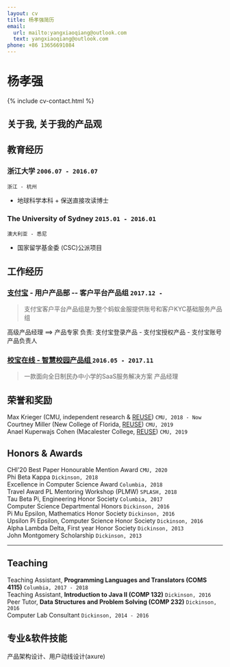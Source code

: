 ```yaml
---
layout: cv
title: 杨孝强简历
email:
  url: mailto:yangxiaoqiang@outlook.com
  text: yangxiaoqiang@outlook.com
phone: +86 13656691084
---
```


# **杨孝强**

<!--
include contact information from the front matter
Supported arguments:

    - homepage: url, text
        - phone
        - email
-->

{% include cv-contact.html %}

##  关于我, 关于我的产品观



## 教育经历

### **浙江大学** `2006.07 - 2016.07`

```
浙江 - 杭州
```
- 地球科学本科 + 保送直接攻读博士

### **The University of Sydney** `2015.01 - 2016.01`

```
澳大利亚 - 悉尼
```
- 国家留学基金委 (CSC)公派项目



## 工作经历

### **[支付宝](https://ab.alipay.com)** - 用户产品部 -- 客户平台产品组  `2017.12 -`
> 支付宝客户平台产品组是为整个蚂蚁金服提供账号和客户KYC基础服务产品组

高级产品经理 ==> 产品专家
负责: 支付宝登录产品 - 支付宝授权产品 - 支付宝账号产品负责人


###  [**校宝在线** - 智慧校园产品组 ](https://xiaobaoonline.com/sis)   `2016.05 - 2017.11`

> 一款面向全日制民办中小学的SaaS服务解决方案
产品经理
	

## 荣誉和奖励

Max Krieger (CMU, independent research & [REUSE](https://www.cmu.edu/scs/isr/reuse/)) `CMU, 2018 - Now` <br>
Courtney Miller (New College of Florida, [REUSE](https://www.cmu.edu/scs/isr/reuse/)) `CMU, 2019` <br>
Anael Kuperwajs Cohen (Macalester College, [REUSE](https://www.cmu.edu/scs/isr/reuse/)) `CMU, 2019` <br>

## Honors & Awards

CHI'20 Best Paper Honourable Mention Award `CMU, 2020` <br>
Phi Beta Kappa `Dickinson, 2018` <br>
Excellence in Computer Science Award `Columbia, 2018` <br>
Travel Award PL Mentoring Workshop (PLMW) `SPLASH, 2018` <br>
Tau Beta Pi, Engineering Honor Society `Columbia, 2017` <br>
Computer Science Departmental Honors `Dickinson, 2016` <br>
Pi Mu Epsilon, Mathematics Honor Society `Dickinson, 2016` <br>
Upsilon Pi Epsilon, Computer Science Honor Society `Dickinson, 2016` <br>
Alpha Lambda Delta, First year Honor Society `Dickinson, 2013`<br>
John Montgomery Scholarship `Dickinson, 2013` <br>

---

## Teaching

Teaching Assistant, **Programming Languages and Translators (COMS 4115)** `Columbia, 2017 - 2018` <br>
Teaching Assistant, **Introduction to Java II (COMP 132)** `Dickinson, 2016` <br>
Peer Tutor, **Data Structures and Problem Solving (COMP 232)** `Dickinson, 2016` <br>
Computer Lab Consultant `Dickinson, 2014 - 2016` <br>


## 专业&软件技能

产品架构设计、用户动线设计(axure)


<!-- ### Footer

Last updated: May 2021 -->
